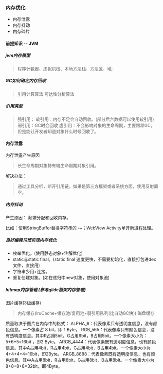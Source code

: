 ### 内存优化

* 内存泄露
* 内存抖动
* 内存碎片


#### 前提知识 -- JVM

##### jvm内存模型
> 程序计数器、虚拟机栈、本地方法栈、方法区、堆;  

##### GC如何确定内存回收
> 引用计算算法
> 可达性分析算法

##### 引用类型
> 强引用：
> 软引用：内存不足会自动回收。(部分后台数据可以使用软引用)
> 弱引用：GC时会回收
> 虚引用：不会影响对象的生命周期，主要跟踪GC。但是能让开发者知道对象什么时候回收了。

#### 内存泄露

内存泄露产生原因
> 长生命周期对象持有端生命周期对象引用。

解决办法：
> 通过工具分析，断开引用链。如果是第三方框架或者系统方面，使用反射置空。


##### 内存抖动

产生原因： 频繁分配和回收内存。

比如：使用StringBuffer替换字符串的 `+=`；WebView Activity单开新进程处理。

##### 良好编程习惯实现内存优化

- 枚举优化。(使用静态对象+注解优化)
- static与static final。(static final 速度更快，不需要初始化，直接打包进dex文件，直接用)
- 字符串少用+连接。
- 重复创建对象。(如在递归中new对象，使用对象池)


##### bitmap内存管理 (参考glide框架内存管理)

图片缓存(3级缓存)
> 内存缓存(lruCache+缓存池/复用池+弱引用队列(比自动GC快))
> 磁盘缓存

质量取决于图片在内存中的格式：
ALPHA_8：代表像素只有透明度信息，没有颜色信息。一个像素占 8 bit，即 1 Byte。
RGB_565：代表像素只有颜色信息，没有透明度信息。其中R占用5bit，G占用6bit，B占用5bit。一个像素大小为：5+6+5=16bit ，即2 Byte。
ARGB_4444：代表像素既有透明度信息，也有颜色信息。其中A占用4bit，R占用4bit，G占用4bit，B占用4bit。一个像素大小为4+4+4+4=16bit，即2Byte。
ARGB_8888：代表像素既有透明度信息，也有颜色信息。其中A占用8bit，R占用8bit，G占用8bit，B占用8bit。一个像素大小为8+8+8+8=32bit，即4Byte。
